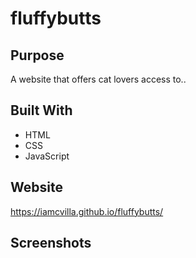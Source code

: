# fluffybutts

## Purpose
A website that offers cat lovers access to..
## Built With
* HTML
* CSS
* JavaScript

## Website
https://iamcvilla.github.io/fluffybutts/

## Screenshots